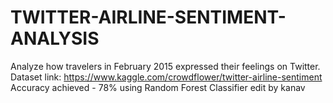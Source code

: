 # TWITTER-AIRLINE-SENTIMENT-ANALYSIS
Analyze how travelers in February 2015 expressed their feelings on Twitter.<br>
Dataset link: https://www.kaggle.com/crowdflower/twitter-airline-sentiment
Accuracy achieved - 78% using Random Forest Classifier
edit by kanav

